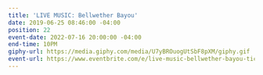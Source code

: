 ```yaml
---
title: 'LIVE MUSIC: Bellwether Bayou'
date: 2019-06-25 08:46:00 -04:00
position: 22
event-date: 2022-07-16 20:00:00 -04:00
end-time: 10PM
giphy-url: https://media.giphy.com/media/U7yBROuogUtSbF8pXM/giphy.gif
event-url: https://www.eventbrite.com/e/live-music-bellwether-bayou-tickets-372533135637
---
```


